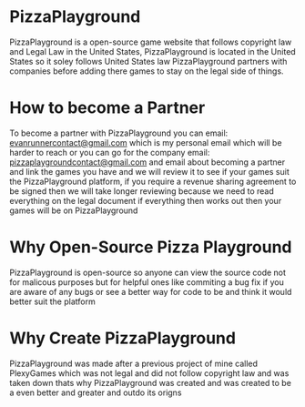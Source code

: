 # PizzaPlayground

PizzaPlayground is a open-source game website that follows copyright law
and Legal Law in the United States, PizzaPlayground is located in the United
States so it soley follows United States law PizzaPlayground partners with
companies before adding there games to stay on the legal side of things.

# How to become a Partner

To become a partner with PizzaPlayground you can email: evanrunnercontact@gmail.com
which is my personal email which will be harder to reach or you can go for the
company email: pizzaplaygroundcontact@gmail.com and email about becoming a partner
and link the games you have and we will review it to see if your games suit the
PizzaPlayground platform, if you require a revenue sharing agreement to be signed
then we will take longer reviewing because we need to read everything on the legal
document if everything then works out then your games will be on PizzaPlayground

# Why Open-Source Pizza Playground

PizzaPlayground is open-source so anyone can view the source code not for
malicous purposes but for helpful ones like commiting a bug fix if you are
aware of any bugs or see a better way for code to be and think it would
better suit the platform

# Why Create PizzaPlayground

PizzaPlayground was made after a previous project of mine called PlexyGames
which was not legal and did not follow copyright law and was taken down thats
why PizzaPlayground was created and was created to be a even better and greater
and outdo its origns
